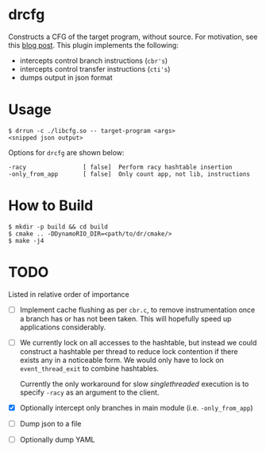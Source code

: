drcfg
=====

Constructs a CFG of the target program, without source. For motivation, see this [blog
post](https://tpiazza.me/posts/2016-11-04-dynamorio_cfg.html). This plugin implements the
following:

- intercepts control branch instructions (`cbr's`)
- intercepts control transfer instructions (`cti's`)
- dumps output in json format

# Usage

```
$ drrun -c ./libcfg.so -- target-program <args>
<snipped json output>
```

Options for `drcfg` are shown below:

```
-racy                [ false]  Perform racy hashtable insertion
-only_from_app       [ false]  Only count app, not lib, instructions
```

# How to Build

```
$ mkdir -p build && cd build
$ cmake .. -DDynamoRIO_DIR=<path/to/dr/cmake/>
$ make -j4
```

# TODO

Listed in relative order of importance

- [ ] Implement cache flushing as per `cbr.c`, to remove instrumentation once a branch has
      or has not been taken. This will hopefully speed up applications considerably.
- [ ] We currently lock on all accesses to the hashtable, but instead we could construct
      a hashtable per thread to reduce lock contention if there exists any in a noticeable
      form. We would only have to lock on `event_thread_exit` to combine hashtables.
      
   Currently the only workaround for slow *singlethreaded* execution is to specify
   `-racy` as an argument to the client.
- [x] Optionally intercept only branches in main module (i.e. `-only_from_app`)
- [ ] Dump json to a file
- [ ] Optionally dump YAML
